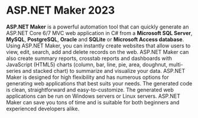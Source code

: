 # ASP.NET Maker 2023
**ASP.NET Maker** is a powerful automation tool that can quickly generate an ASP.NET Core 6/7 MVC web application in C# from a **Microsoft SQL Server**, **MySQL**, **PostgreSQL**, **Oracle** and **SQLite** or **Microsoft Access database**. Using ASP.NET Maker, you can instantly create websites that allow users to view, edit, search, add and delete records on the web. ASP.NET Maker can also create summary reports, crosstab reports and dashboards with JavaScript (HTML5) charts (column, bar, line, pie, area, doughnut, multi-series and stacked chart) to summarize and visualize your data. ASP.NET Maker is designed for high flexibility and has numerous options for generating web applications that best suits your needs. The generated code is clean, straightforward and easy-to-customize. The generated web applications can be run on Windows servers or Linux servers. ASP.NET Maker can save you tons of time and is suitable for both beginners and experienced developers alike.
